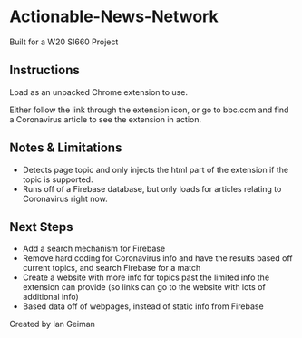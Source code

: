 # Actionable-News-Network
Built for a W20 SI660 Project

## Instructions
Load as an unpacked Chrome extension to use.

Either follow the link through the extension icon, or go to bbc.com and find a Coronavirus article to see the extension in action.

## Notes & Limitations

- Detects page topic and only injects the html part of the extension if the topic is supported.
- Runs off of a Firebase database, but only loads for articles relating to Coronavirus right now.

## Next Steps

- Add a search mechanism for Firebase
- Remove hard coding for Coronavirus info and have the results based off current topics, and search Firebase for a match
- Create a website with more info for topics past the limited info the extension can provide (so links can go to the website with lots of additional info)
- Based data off of webpages, instead of static info from Firebase

Created by Ian Geiman
